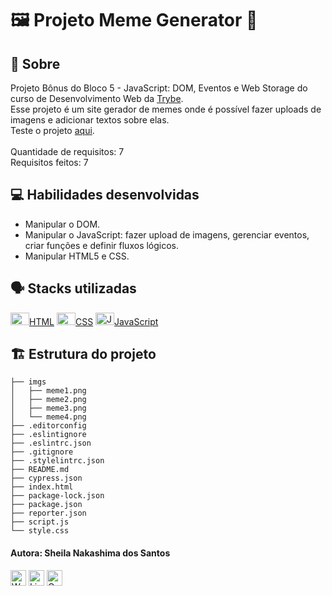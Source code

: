 # :framed_picture: Projeto Meme Generator :rofl:

## :page_facing_up: Sobre

Projeto Bônus do Bloco 5 - JavaScript: DOM, Eventos e Web Storage do curso de Desenvolvimento Web da [Trybe](https://www.betrybe.com).<br>
Esse projeto é um site gerador de memes onde é possível fazer uploads de imagens e adicionar textos sobre elas.<br>
Teste o projeto [aqui](https://sheilans.github.io/project-meme-generator/).<br><br>
Quantidade de requisitos: 7<br>
Requisitos feitos: 7

## :computer: Habilidades desenvolvidas

- Manipular o DOM.
- Manipular o JavaScript: fazer upload de imagens, gerenciar eventos, criar funções e definir fluxos lógicos.
- Manipular HTML5 e CSS.

## :speaking_head: Stacks utilizadas
<div align="left">
<a href="https://developer.mozilla.org/en-US/docs/Web/HTML" title="HTML5"><img alt="HTML5 icon" height="20px" width="30px" src="https://cdn.jsdelivr.net/gh/devicons/devicon/icons/html5/html5-original.svg" />HTML</a>
  <a href="https://developer.mozilla.org/pt-BR/docs/Web/CSS" title="CSS3"><img alt="CSS3 icon" height="20px" width="30px" src="https://cdn.jsdelivr.net/gh/devicons/devicon/icons/css3/css3-original.svg" />CSS</a>
  <a href="https://developer.mozilla.org/pt-BR/docs/Web/JavaScript" title="JavaScript"><img alt="JavaScript icon" height="20px" width="30px" src="https://cdn.jsdelivr.net/gh/devicons/devicon/icons/javascript/javascript-original.svg" />JavaScript</a>
</div>

## :building_construction: Estrutura do projeto
```
├── imgs
│   ├── meme1.png
│   ├── meme2.png
│   ├── meme3.png
│   └── meme4.png
├── .editorconfig
├── .eslintignore
├── .eslintrc.json
├── .gitignore
├── .stylelintrc.json
├── README.md
├── cypress.json
├── index.html
├── package-lock.json
├── package.json
├── reporter.json
├── script.js
└── style.css
 ```
 #### Autora: Sheila Nakashima dos Santos
<a href="https://wa.me/+5511995985416?text=Sheila%20Dev" target="_blank" rel="external"><img src="https://img.shields.io/badge/WhatsApp-25D366?style=for-the-badge&logo=whatsapp&logoColor=white" alt="WhatsApp" height="25px" /></a>
<a href="https://www.linkedin.com/in/sheila-nakashima-dos-santos/" target="_blank" rel="external"><img src="https://img.shields.io/badge/LinkedIn-0077B5?style=for-the-badge&logo=linkedin&logoColor=white" alt="LinkedIn" height="25px"></a>
<a href="mailto:shei.nsantos@gmail.com" target="_blank" rel="external"><img src="https://img.shields.io/badge/Gmail-D14836?style=for-the-badge&logo=gmail&logoColor=white" alt="Gmail" height="25px"></a>
